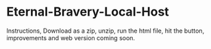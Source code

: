 # Eternal-Bravery-Local-Host

Instructions, Download as a zip, unzip, run the html file, hit the button, improvements and web version coming soon.
